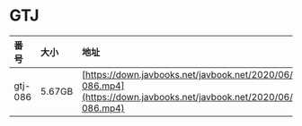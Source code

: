 # GTJ

| 番号 | 大小 | 地址 |
| :--- | :--- | :--- |
| gtj-086 | 5.67GB | [https://down.javbooks.net/javbook.net/2020/06/20/gtj-086.mp4](https://down.javbooks.net/javbook.net/2020/06/20/gtj-086.mp4) |



